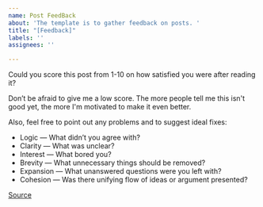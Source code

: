 ```yaml
---
name: Post FeedBack
about: 'The template is to gather feedback on posts. '
title: "[Feedback]"
labels: ''
assignees: ''

---
```


Could you score this post from 1-10 on how satisfied you were after reading it?

Don’t be afraid to give me a low score. The more people tell me this isn't good yet, the more I'm motivated to make it even better.

Also, feel free to point out any problems and to suggest ideal fixes:

- Logic — What didn’t you agree with?
- Clarity — What was unclear?
- Interest — What bored you?
- Brevity — What unnecessary things should be removed?
- Expansion — What unanswered questions were you left with?
- Cohesion — Was there unifying flow of ideas or argument presented?

[Source](https://www.julian.com/guide/write/editing)
